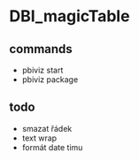 # DBI_magicTable
## commands
- pbiviz start
- pbiviz package
## todo 
- smazat řádek
- text wrap
- formát date timu